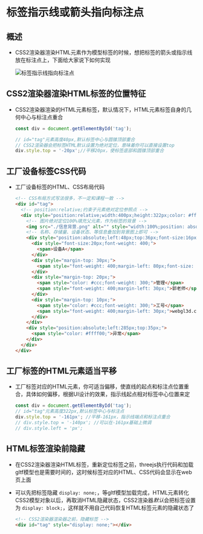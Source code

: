# 标签指示线或箭头指向标注点

## 概述

+ CSS2渲染器渲染HTML元素作为模型标签的时候，想把标签的箭头或指示线放在标注点上，下面给大家说下如何实现

  ![标签指示线指向标注点](images/标签指示线指向标注点.jpg)

## CSS2渲染器渲染HTML标签的位置特征

+ CSS2渲染器渲染的HTML元素标签，默认情况下，HTML元素标签自身的几何中心与标注点重合

  ```js
  const div = document.getElementById('tag');

  // id="tag"元素高度40px,默认标签中心与圆锥顶部重合
  // CSS2渲染器会把标签HTML默认设置为绝对定位，意味着你可以直接设置top
  div.style.top = '-20px';//平移20px，使标签底部和圆锥顶部重合
  ```

## 工厂设备标签CSS代码

+ 工厂设备标签的HTML、CSS布局代码

  ```html
  <!-- CSS布局方式写法很多，不一定和课程一致 -->
  <div id="tag">
    <!-- position:relative;约束子元素绝对定位参照点 -->
    <div style="position:relative;width:400px;height:322px;color: #fff;">
      <!-- 图片绝对定位100%填充父元素，作为标签的背景 -->
      <img src="./信息背景.png" alt="" style="width:100%;position: absolute;left: 0px;top: 0px;">
      <!-- 名称、存储量、设备状态、等信息叠加到背景图上即可 -->
      <div style="position:absolute;left:48px;top:36px;font-size:16px;">
        <div style="font-size:20px;font-weight: 400;">
          <span>设备A</span>
        </div>
        <div style="margin-top: 30px;">
          <span style="font-weight: 400;margin-left: 80px;font-size: 40px;color: #00ffff;">276559 L</span>
        </div>
        <div style="margin-top: 20px;">
          <span style="color: #ccc;font-weight: 300;">管理</span>
          <span style="font-weight: 400;margin-left: 30px;">郭老师</span>
        </div>
        <div style="margin-top: 10px;">
          <span style="color: #ccc;font-weight: 300;">工号</span>
          <span style="font-weight: 400;margin-left: 30px;">webgl3d.cn</span>
        </div>
      </div>
      <div style="position:absolute;left:285px;top:35px;">
        <span style="color: #ffff00;">异常</span>
      </div>
    </div>
  </div>
  ```

## 工厂标签的HTML元素适当平移

+ 工厂标签对应的HTML元素，你可适当偏移，使直线的起点和标注点位置重合，具体如何偏移，根据UI设计的效果，指示线起点相对标签中心位置来定

  ```js
  const div = document.getElementById('tag');
  // id="tag"元素高度322px,默认标签中心与标注点
  div.style.top = '-161px'; //平移-161px，指示线端点和标注点重合
  // div.style.top = '-140px'; //可以在-161px基础上微调
  // div.style.left = 'px';
  ```

## HTML标签渲染前隐藏

+ 在CSS2渲染器渲染HTML标签，重新定位标签之前，threejs执行代码和加载gltf模型也是需要时间的，这时候标签对应的HTML、CSS代码会显示在web页上面

+ 可以先把标签隐藏 `display: none;`，等gltf模型加载完成，HTML元素转化CSS2模型对象以后，再取消HTML隐藏状态，CSS2渲染器*默认*会把标签设置为 `display: block;`，这样就不用自己代码恢复HTML标签元素的隐藏状态了

  ```html
  <!-- CSS2渲染器渲染器之前，隐藏标签 -->
  <div id="tag" style="display: none;"></div>
  ```
